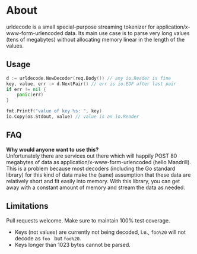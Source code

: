 About
=====

urldecode is a small special-purpose streaming tokenizer for application/x-www-form-urlencoded data. Its main use case is to parse very long values (tens of megabytes) without allocating memory linear in the length of the values.


Usage
-----

```go
d := urldecode.NewDecoder(req.Body()) // any io.Reader is fine
key, value, err := d.NextPair() // err is io.EOF after last pair
if err != nil {
	panic(err)
}

fmt.Printf("value of key %s: ", key)
io.Copy(os.Stdout, value) // value is an io.Reader
```


FAQ
---

**Why would anyone want to use this?**  
Unfortunately there are services out there which will happily POST 80 megabytes of data as application/x-www-form-urlencoded (hello Mandrill). This is a problem because most decoders (including the Go standard library) for this kind of data make the (sane) assumption that these data are relatively short and fit easily into memory. With this library, you can get away with a constant amount of memory and stream the data as needed.


Limitations
-----------
Pull requests welcome. Make sure to maintain 100% test coverage.

 * Keys (not values) are currently not being decoded, i.e., `foo%20` will not decode as `foo ` but `foo%20`.
 * Keys longer than 1023 bytes cannot be parsed.
